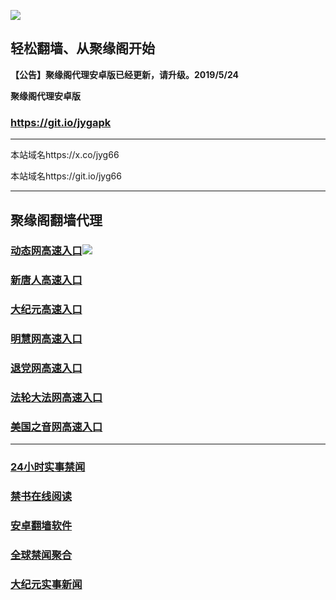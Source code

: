 ![](https://raw.githubusercontent.com/hao369/a/master/j.jpg)



## 轻松翻墙、从聚缘阁开始



**【公告】聚缘阁代理安卓版已经更新，请升级。2019/5/24**

 
**聚缘阁代理安卓版**
### https://git.io/jygapk  

***

本站域名https://x.co/jyg66 

本站域名https://git.io/jyg66



***




## 聚缘阁翻墙代理 




### [动态网高速入口](http://a33e3e.as2.acusticb.ro/6/4324232/543)![](https://raw.githubusercontent.com/hao369/a/master/jygdl.gif)



### [新唐人高速入口](http://a333re.n4r.netlord.de/6/4324232/5)

### [大纪元高速入口](http://a233e2.n4r.netlord.de/6/4324232/7)

### [明慧网高速入口](http://ac4cde.n4r.netlord.de/6/4324232/3)

### [退党网高速入口](http://a1234e.n4r.netlord.de/6/4324232/8)

### [法轮大法网高速入口](http://a1q4we.n4r.netlord.de/6/4324232/15)

### [美国之音网高速入口](http://as3343ve.n4r.netlord.de/6/4324232/18)



***






### [24小时实事禁闻](https://git.io/fj3Go)

### [禁书在线阅读](https://github.com/txyzum203/djy/blob/master/gb/9p.md?flntdtv#1)


### [安卓翻墙软件](https://git.io/afq)

### [全球禁闻聚合](https://github.com/gfw-breaker/banned-news1/blob/master/README.md)

### [大纪元实事新闻](https://git.io/fjmgE)






